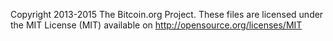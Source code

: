 Copyright 2013-2015 The Bitcoin.org Project.
These files are licensed under the MIT License (MIT) available on
http://opensource.org/licenses/MIT
